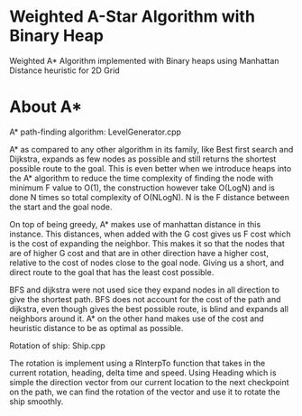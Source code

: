 # Weighted A-Star Algorithm with Binary Heap
 Weighted A* Algorithm implemented with Binary heaps using Manhattan Distance heuristic for 2D Grid


# About A*
A* path-finding algorithm: LevelGenerator.cpp

A* as compared to any other algorithm in its family, like Best first search and Dijkstra, expands as few nodes as possible and still returns the shortest possible route to the goal.
This is even better when we introduce heaps into the A* algorithm to reduce the time complexity of finding the node with minimum F value to O(1), the construction however take
O(LogN) and is done N times so total complexity of O(NLogN). N is the F distance between the start and the goal node.

On top of being greedy, A* makes use of manhattan distance in this instance. This distances, when added with the G cost gives us F cost which is the cost of expanding the
neighbor. This makes it so that the nodes that are of higher G cost and that are in other direction have a higher cost, relative to the cost of nodes close to the goal node. Giving
us a short, and direct route to the goal that has the least cost possible.

BFS and dijkstra were not used sice they expand nodes in all direction to give the shortest path. BFS does not account for the cost of the path and dijkstra, even though gives the
best possible route, is blind and expands all neighbors around it. A* on the other hand makes use of the cost and heuristic distance to be as optimal as possible.

Rotation of ship: Ship.cpp

The rotation is implement using a RInterpTo function that takes in the current rotation, heading, delta time and speed. Using Heading which is simple the direction vector from 
our current location to the next checkpoint on the path, we can find the rotation of the vector and use it to rotate the ship smoothly.
